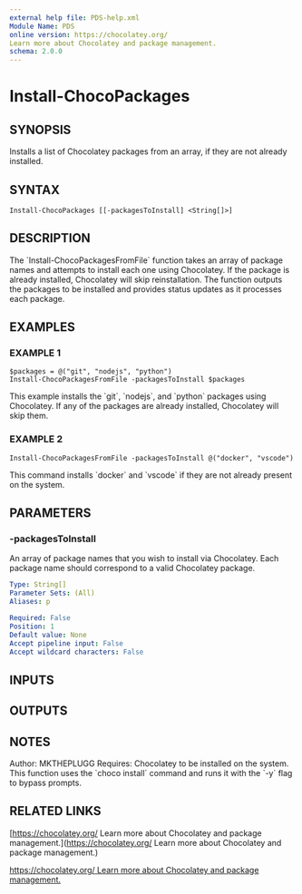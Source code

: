 ```yaml
---
external help file: PDS-help.xml
Module Name: PDS
online version: https://chocolatey.org/
Learn more about Chocolatey and package management.
schema: 2.0.0
---
```


# Install-ChocoPackages

## SYNOPSIS
Installs a list of Chocolatey packages from an array, if they are not already installed.

## SYNTAX

```
Install-ChocoPackages [[-packagesToInstall] <String[]>]
```

## DESCRIPTION
The \`Install-ChocoPackagesFromFile\` function takes an array of package names and attempts to install each one using Chocolatey.
If the package is already installed, Chocolatey will skip reinstallation.
The function outputs the packages to be installed and provides status updates as it processes each package.

## EXAMPLES

### EXAMPLE 1
```
$packages = @("git", "nodejs", "python")
Install-ChocoPackagesFromFile -packagesToInstall $packages
```

This example installs the \`git\`, \`nodejs\`, and \`python\` packages using Chocolatey.
If any of the packages are already installed, Chocolatey will skip them.

### EXAMPLE 2
```
Install-ChocoPackagesFromFile -packagesToInstall @("docker", "vscode")
```

This command installs \`docker\` and \`vscode\` if they are not already present on the system.

## PARAMETERS

### -packagesToInstall
An array of package names that you wish to install via Chocolatey.
Each package name should correspond to a valid Chocolatey package.

```yaml
Type: String[]
Parameter Sets: (All)
Aliases: p

Required: False
Position: 1
Default value: None
Accept pipeline input: False
Accept wildcard characters: False
```

## INPUTS

## OUTPUTS

## NOTES
Author: MKTHEPLUGG
Requires: Chocolatey to be installed on the system.
This function uses the \`choco install\` command and runs it with the \`-y\` flag to bypass prompts.

## RELATED LINKS

[https://chocolatey.org/
Learn more about Chocolatey and package management.](https://chocolatey.org/
Learn more about Chocolatey and package management.)

[https://chocolatey.org/
Learn more about Chocolatey and package management.]()


